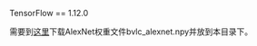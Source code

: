 ﻿TensorFlow == 1.12.0

需要到[这里](https://www.cs.toronto.edu/~guerzhoy/tf_alexnet/bvlc_alexnet.npy)下载AlexNet权重文件bvlc_alexnet.npy并放到本目录下。
 
